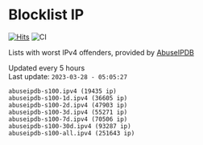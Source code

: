 # Blocklist IP

[![Hits](https://hits.seeyoufarm.com/api/count/incr/badge.svg?url=https%3A%2F%2Fgithub.com%2Fborestad%2Fblocklist-ip%2F&count_bg=%2379C83D&title_bg=%23555555&icon=&icon_color=%23E7E7E7&title=hits&edge_flat=false)](https://hits.seeyoufarm.com)  ![CI](https://img.shields.io/github/workflow/status/borestad/blocklist-ip/CI?style=flat-square)

Lists with worst IPv4 offenders, provided by [AbuseIPDB](https://www.abuseipdb.com/)

<!-- FOOTER-PLACEHOLDER -->
Updated every 5 hours<br>
Last update: `2023-03-28 - 05:05:27`
```
abuseipdb-s100.ipv4 (19435 ip)
abuseipdb-s100-1d.ipv4 (36605 ip)
abuseipdb-s100-2d.ipv4 (47903 ip)
abuseipdb-s100-3d.ipv4 (55271 ip)
abuseipdb-s100-7d.ipv4 (70506 ip)
abuseipdb-s100-30d.ipv4 (93287 ip)
abuseipdb-s100-all.ipv4 (251643 ip)
```

